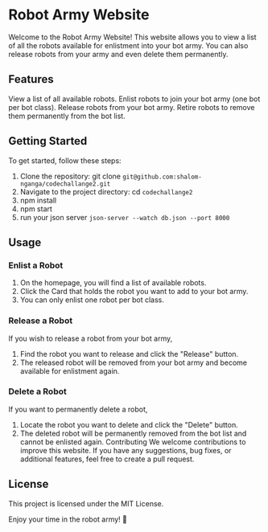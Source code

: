 # Robot Army Website
Welcome to the Robot Army Website! This website allows you to view a list of all the robots available for enlistment into your bot army. You can also release robots from your army and even delete them permanently.

## Features
View a list of all available robots.
Enlist robots to join your bot army (one bot per bot class).
Release robots from your bot army.
Retire robots to remove them permanently from the bot list.
## Getting Started
To get started, follow these steps:

1. Clone the repository: git clone `git@github.com:shalom-nganga/codechallange2.git`
2. Navigate to the project directory: cd `codechallange2`
3. npm install
4. npm start
5. run your json server `json-server --watch db.json --port 8000`
## Usage

### Enlist a Robot
1. On the homepage, you will find a list of available robots.
2. Click the Card that holds the robot you want to add to your bot army.
3. You can only enlist one robot per bot class.

### Release a Robot
If you wish to release a robot from your bot army,
1. Find the robot you want to release and click the "Release" button.
2. The released robot will be removed from your bot army and become available for enlistment again.
### Delete a Robot
If you want to permanently delete a robot,
1. Locate the robot you want to delete and click the "Delete" button.
2. The deleted robot will be permanently removed from the bot list and cannot be enlisted again.
Contributing
We welcome contributions to improve this website. If you have any suggestions, bug fixes, or additional features, feel free to create a pull request.

## License
This project is licensed under the MIT License.



Enjoy your time in the robot army! 🤖